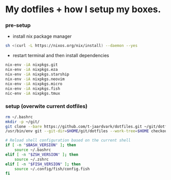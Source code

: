# My dotfiles + how I setup my boxes. 

### pre-setup
- install nix package manager
```bash
sh <(curl -L https://nixos.org/nix/install) --daemon --yes
```
- restart terminal and then install dependencies
```bash
nix-env -iA nixpkgs.git
nix-env -iA nixpkgs.eza
nix-env -iA nixpkgs.starship
nix-env -iA nixpkgs.neovim
nix-env -iA nixpkgs.micro
nix-env -iA nixpkgs.fish
nic-env -iA nixpkgs.tmux
```

### setup (overwite current dotfiles)
```bash
rm ~/.bashrc
mkdir -p ~/git/
git clone --bare https://github.com/t-jaardvark/dotfiles.git ~/git/dotfiles
/usr/bin/env git --git-dir=$HOME/git/dotfiles --work-tree=$HOME checkout

# Reload shell configuration based on the current shell
if [ -n "$BASH_VERSION" ]; then
    source ~/.bashrc
elif [ -n "$ZSH_VERSION" ]; then
    source ~/.zshrc
elif [ -n "$FISH_VERSION" ]; then
    source ~/.config/fish/config.fish
fi
```
